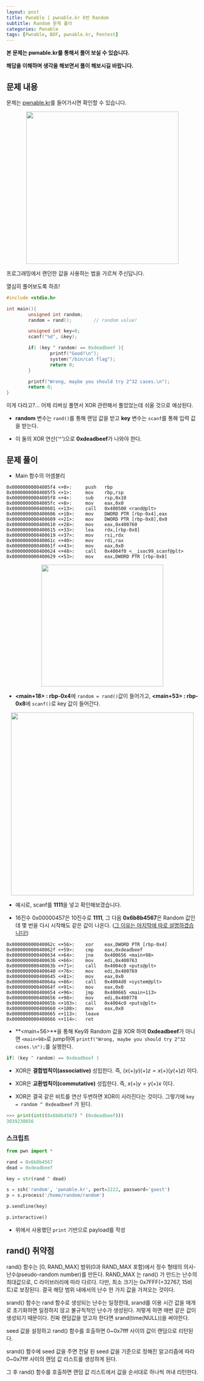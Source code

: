 ```yaml
---
layout: post
title: Pwnable | pwnable.kr 6번 Random
subtitle: Random 문제 풀이
categories: Pwnable
tags: [Pwnable, BOF, pwnable.kr, Pentest]
---
```


**본 문제는 pwnable.kr를 통해서 풀어 보실 수 있습니다.**

**해답을 이해하며 생각을 해보면서 풀이 해보시길 바랍니다.**

## 문제 내용

문제는 <a href = "https://pwnable.kr/play.php">pwnable.kr</a>를 들어가시면 확인할 수 있습니다.

<p align="center">
<img src ="https://user-images.githubusercontent.com/78135526/181879900-5f962cb3-24fb-45c9-85eb-96ec857bb601.png" width = 400>
</p>

프로그래밍에서 랜던한 값을 사용하는 법을 가르쳐 주신답니다.

열심히 풀어보도록 하죠!

```C
#include <stdio.h>

int main(){
        unsigned int random;
        random = rand();        // random value!

        unsigned int key=0;
        scanf("%d", &key);

        if( (key ^ random) == 0xdeadbeef ){
                printf("Good!\n");
                system("/bin/cat flag");
                return 0;
        }

        printf("Wrong, maybe you should try 2^32 cases.\n");
        return 0;
}
```

이게 다라고?... 어제 리버싱 풀면서 XOR 관련해서 풀었었는데 쉬울 것으로 예상된다.

* **random** 변수는 `rand()`를 통해 랜덤 값을 받고 **key** 변수는 `scanf`를 통해 입력 값을 받는다. 

* 이 둘의 XOR 연산('^')으로 **0xdeadbeef**가 나와야 한다.

## 문제 풀이

* Main 함수의 어셈블리

```ARM assembly
0x00000000004005f4 <+0>:     push   rbp
0x00000000004005f5 <+1>:     mov    rbp,rsp
0x00000000004005f8 <+4>:     sub    rsp,0x10
0x00000000004005fc <+8>:     mov    eax,0x0
0x0000000000400601 <+13>:    call   0x400500 <rand@plt>
0x0000000000400606 <+18>:    mov    DWORD PTR [rbp-0x4],eax
0x0000000000400609 <+21>:    mov    DWORD PTR [rbp-0x8],0x0
0x0000000000400610 <+28>:    mov    eax,0x400760
0x0000000000400615 <+33>:    lea    rdx,[rbp-0x8]
0x0000000000400619 <+37>:    mov    rsi,rdx
0x000000000040061c <+40>:    mov    rdi,rax
0x000000000040061f <+43>:    mov    eax,0x0
0x0000000000400624 <+48>:    call   0x4004f0 <__isoc99_scanf@plt>
0x0000000000400629 <+53>:    mov    eax,DWORD PTR [rbp-0x8]
```

<p align="center">
<img src ="https://user-images.githubusercontent.com/78135526/181887892-0a70ba4c-b109-41e4-8383-4bf0745de1b4.png" width = 320>
</p>

* **<main+18> : rbp-0x4**에 `random = rand()`값이 들어가고, **<main+53> : rbp-0x8**에 `scanf()`로 key 값이 들어간다.

<p align="center">
<img src ="https://user-images.githubusercontent.com/78135526/181892583-5629548a-3772-494d-bba6-3e1abf98d329.png" width = 480>
</p>

* 예시로, scanf를 **1111**을 넣고 확인해보겠습니다.

* 16진수 0x00000457은 10진수로 **1111**, 그 다음 **0x6b8b4567**은 Random 값인데 몇 번을 다시 시작해도 같은 값이 나온다. (<u>그 이유는 마지막에 따로 설명하겠습니다!</u>)


```ARM assembly
0x000000000040062c <+56>:    xor    eax,DWORD PTR [rbp-0x4]
0x000000000040062f <+59>:    cmp    eax,0xdeadbeef
0x0000000000400634 <+64>:    jne    0x400656 <main+98>
0x0000000000400636 <+66>:    mov    edi,0x400763
0x000000000040063b <+71>:    call   0x4004c0 <puts@plt>
0x0000000000400640 <+76>:    mov    edi,0x400769
0x0000000000400645 <+81>:    mov    eax,0x0
0x000000000040064a <+86>:    call   0x4004d0 <system@plt>
0x000000000040064f <+91>:    mov    eax,0x0
0x0000000000400654 <+96>:    jmp    0x400665 <main+113>
0x0000000000400656 <+98>:    mov    edi,0x400778
0x000000000040065b <+103>:   call   0x4004c0 <puts@plt>
0x0000000000400660 <+108>:   mov    eax,0x0
0x0000000000400665 <+113>:   leave
0x0000000000400666 <+114>:   ret
```
* **<main+56>**을 통해 Key와 Random 값을 XOR 하여 **0xdeadbeef**가 아니면 `<main+98>`로 jump하여 `printf("Wrong, maybe you should try 2^32 cases.\n");`를 실행한다.

```C
if( (key ^ random) == 0xdeadbeef )
```

* ​XOR은 **결합법칙이(associative)** 성립한다.​ 즉, $(x (+) y) (+) z = x (+) (y (+) z)$ 이다.

* XOR은 **교환법칙이(commutative)** 성립한다. 즉, $x (+) y = y (+) x$ 이다.

* XOR은 결국 같은 비트를 연산 두번하면 XOR이 사라진다는 것이다. 그렇기에 `key = random ^ 0xdeadbeef` 가 된다.

```Python
>>> print(int((0x6b8b4567) ^ (0xdeadbeef)))
3039230856
```

### 스크립트

```Python
from pwn import *

rand = 0x6b8b4567
dead = 0xdeadbeef

key = str(rand ^ dead)

s = ssh('random', 'pwnable.kr', port=2222, password='guest')
p = s.process('/home/random/random')

p.sendline(key)

p.interactive()
```

* 위에서 사용했던 `print` 기반으로 payload를 작성

## rand() 취약점

rand() 함수는 [0, RAND_MAX] 범위(0과 RAND_MAX 포함)에서 정수 형태의 의사-난수(pseudo-random number)를 만든다. RAND_MAX 는 rand() 가 만드는 난수의 최대값으로, C 라이브러리에 따라 다르다. 다만, 최소 크기는 0x7FFF(=32767, 15비트)로 보장된다. 결국 해당 범위 내에서의 난수 한 가지 값을 가져오는 것이다.

srand() 함수는 rand 함수로 생성되는 난수는 일정한데, srand를 이용 시간 값을 매개로 초기화하면 일정하지 않고 불규칙적인 난수가 생성된다.
저렇게 하면 매번 같은 값이 생성되기 때문이다. 진짜 랜덤값을 얻고자 한다면 srand(time(NULL))을 써야한다.

seed 값을 설정하고 rand() 함수를 호출하면 0~0x7fff 사이의 값이 랜덤으로 리턴된다.

srand() 함수에 seed 값을 주면 전달 된 seed 값을 기준으로 정해진 알고리즘에 따라 0~0x7fff 사이의 랜덤 값 리스트를 생성하게 된다.

그 후 rand() 함수를 호출하면 랜덤 값 리스트에서 값을 순서대로 하나씩 꺼내 리턴한다.
